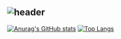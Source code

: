![header](https://capsule-render.vercel.app/api?type=wave&color=auto&height=200&section=header&text=I'm%20hyunho&fontSize=50)
---
[![Anurag's GitHub stats](https://github-readme-stats.vercel.app/api?username=hyunhoh&show_icons=true&include_all_commits=true&card_width=300px)](https://github.com/anuraghazra/github-readme-stats)
[![Top Langs](https://github-readme-stats.vercel.app/api/top-langs/?username=hyunhoh&layout=donut&langs_count=5&size_weight=0.5&count_weight=0.5&card_width=300px)](https://github.com/anuraghazra/github-readme-stats)

<!--
**hyunhoh/hyunhoh** is a ✨ _special_ ✨ repository because its `README.md` (this file) appears on your GitHub profile.

Here are some ideas to get you started:

- 🔭 I’m currently working on ...
- 🌱 I’m currently learning ...
- 👯 I’m looking to collaborate on ...
- 🤔 I’m looking for help with ...
- 💬 Ask me about ...
- 📫 How to reach me: ...
- 😄 Pronouns: ...
- ⚡ Fun fact: ...
-->
